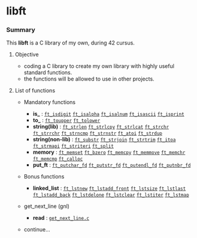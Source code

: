 # libft

### Summary

This **libft** is a C library of my own, during 42 cursus.

1. Objective
    - coding a C library to create my own library with highly useful standard functions.
    - the functions will be allowed to use in other projects.

2. List of functions
    - Mandatory functions
        - **is_** : [`ft_isdigit`](./isto/ft_isdigit.c) [`ft_isalpha`](./isto/ft_isalpha.c) [`ft_isalnum`](./isto/ft_isalnum.c) [`ft_isascii`](./isto/ft_isascii.c) [`ft_isprint`](./isto/ft_isprint.c) 
        - **to_** : [`ft_toupper`](./isto/ft_toupper.c) [`ft_tolower`](./isto/ft_tolower.c)
        - **string(lib)** : [`ft_strlen`](./str_lib/ft_strlen.c) [`ft_strlcpy`](./str_lib/ft_strlcpy.c) [`ft_strlcat`](./str_lib/ft_strlcat.c) [`ft_strchr`](./str_lib/ft_strchr.c) [`ft_strrchr`](./str_lib/ft_strrchr.c) [`ft_strncmp`](./str_lib/ft_strncmp.c) [`ft_strnstr`](./str_lib/ft_strnstr.c) [`ft_atoi`](./str_lib/ft_atoi.c) [`ft_strdup`](./str_lib/ft_strdup.c) 
        - **string(non-lib)** : [`ft_substr`](./str_nonlib/ft_substr.c) [`ft_strjoin`](./str_nonlib/ft_strjoin.c) [`ft_strtrim`](./str_nonlib/ft_strtrim.c) [`ft_itoa`](./str_nonlib/ft_itoa.c) [`ft_strmapi`](./str_nonlib/ft_strmapi.c) [`ft_striteri`](./str_nonlib/ft_striteri.c) [`ft_split`](./str_nonlib/ft_split.c) 
        - **memory** : [`ft_memset`](./mem/ft_memset.c) [`ft_bzero`](./mem/ft_bzero.c) [`ft_memcpy`](./mem/ft_memcpy.c) [`ft_memmove`](./mem/ft_memmove.c) [`ft_memchr`](./mem/ft_memchr.c) [`ft_memcmp`](./mem/ft_memcmp.c) [`ft_calloc`](./mem/ft_calloc.c) 
        - **put_ft** : [`ft_putchar_fd`](./put_fd/ft_putchar_fd.c) [`ft_putstr_fd`](./put_fd/ft_putstr_fd.c) [`ft_putendl_fd`](./put_fd/ft_putendl_fd.c) [`ft_putnbr_fd`](./put_fd/ft_putnbr_fd.c)

    - Bonus functions
        - **linked_list** : [`ft_lstnew`](./llst/ft_lstnew.c) [`ft_lstadd_front`](./llst/ft_lstadd_front.c) [`ft_lstsize`](./llst/ft_lstsize.c) [`ft_lstlast`](./llst/ft_lstlast.c) [`ft_lstadd_back`](./llst/ft_lstadd_back.c) [`ft_lstdelone`](./llst/ft_lstdelone.c) [`ft_lstclear`](./llst/ft_lstclear.c) [`ft_lstiter`](./llst/ft_lstiter.c) [`ft_lstmap`](./llst/ft_lstmap.c) 
    
    - get_next_line (gnl)
        - **read** : [`get_next_line.c`](./gnl/get_next_line.c)

    - continue...
